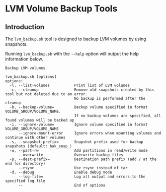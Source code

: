 LVM Volume Backup Tools
=======================

## Introduction

The `lvm_backup.sh` tool is designed to backup LVM volumes by using snapshots.

Running `lvm_backup.sh` with the `--help` option will output the help information below.

```
Backup LVM volumes

lvm_backup.sh [options]
options:
  -l, --list-volumes           Print list of LVM volumes
  -c, --cleanup                Remove old snapshots created by this tool but not deleted due to an error.
                               No backup is performed after the cleanup
  -b, --backup-volume=         Backup volume specified in format VOLUME_GROUP/VOLUME_NAME.
                               If no backup volumes are specified, all found volumes will be backed up
  -i, --ignore-volume=         Ignore volume specified in format VOLUME_GROUP/VOLUME_NAME
      --ignore-mount-error     Ignore errors when mounting volumes and continue with other volumes
  -s, --snapshot-prefix=       Snapshot prefix used for backup snapshots (default: bak_snap_)
  -w, --part-rw                Add partitions in read/write mode
      --overwrite              Overwrite backup files
  -p, --dest-prefix=           Destination path prefix (add / at the end for directory)
      --rsync                  Use rsync instead of tar
  -d, --debug                  Enable debug mode
      --log-file=              Log all output and errors to the specified log file
      --                       End of options
```

